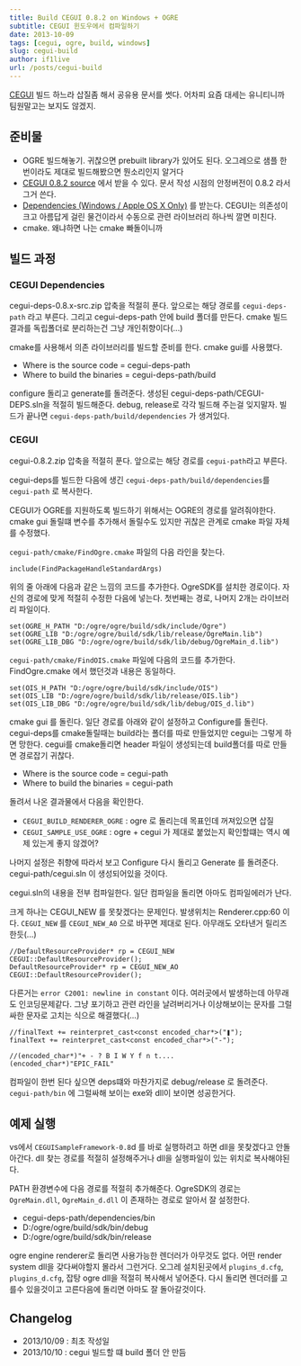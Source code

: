 ```yaml
---
title: Build CEGUI 0.8.2 on Windows + OGRE
subtitle: CEGUI 윈도우에서 컴파일하기
date: 2013-10-09
tags: [cegui, ogre, build, windows]
slug: cegui-build
author: if1live
url: /posts/cegui-build
---
```



[CEGUI](http://cegui.org.uk/) 빌드 하느라 삽질좀 해서 공유용 문서를
썻다. 어차피 요즘 대세는 유니티니까 팀원말고는 보지도 않겠지.

준비물
------

-   OGRE 빌드해놓기. 귀찮으면 prebuilt library가 있어도 된다. 오그레으로
    샘플 한번이라도 제대로 빌드해봤으면 뭔소리인지 알거다
-   [CEGUI 0.8.2 source](http://cegui.org.uk/download) 에서 받을
    수 있다. 문서 작성 시점의 안정버전이 0.8.2 라서 그거 쓴다.
-   [Dependencies (Windows / Apple OS
    X Only)](http://cegui.org.uk/download) 를 받는다. CEGUI는 의존성이
    크고 아름답게 걸린 물건이라서 수동으로 관련 라이브러리 하나씩
    깔면 미친다.
-   cmake. 왜냐하면 나는 cmake 빠돌이니까

빌드 과정
---------

### CEGUI Dependencies

cegui-deps-0.8.x-src.zip 압축을 적절히 푼다. 앞으로는 해당 경로를
`cegui-deps-path` 라고 부른다. 그리고 cegui-deps-path 안에 build
폴더를 만든다. cmake 빌드 결과를 독립폴더로 분리하는건 그냥
개인취향이다(...)

cmake를 사용해서 의존 라이브러리를 빌드할 준비를 한다. cmake gui를
사용했다.

-   Where is the source code = cegui-deps-path
-   Where to build the binaries = cegui-deps-path/build

configure 돌리고 generate를 돌려준다. 생성된
cegui-deps-path/CEGUI-DEPS.sln을 적절히 빌드해준다. debug, release로
각각 빌드해 주는걸 잊지말자. 빌드가 끝나면
`cegui-deps-path/build/dependencies` 가 생겨있다.

### CEGUI

cegui-0.8.2.zip 압축을 적절히 푼다. 앞으로는 해당 경로를 `cegui-path`라고 부른다.

cegui-deps를 빌드한 다음에 생긴 `cegui-deps-path/build/dependencies`를 `cegui-path` 로 복사한다.

CEGUI가 OGRE를 지원하도록 빌드하기 위해서는 OGRE의 경로를 알려줘야한다.
cmake gui 돌릴떄 변수를 추가해서 돌릴수도 있지만 귀찮은 관계로 cmake
파일 자체를 수정했다.

`cegui-path/cmake/FindOgre.cmake` 파일의 다음 라인을 찾는다.

```
include(FindPackageHandleStandardArgs)
```

위의 줄 아래에 다음과 같은 느낌의 코드를 추가한다. OgreSDK를 설치한
경로이다. 자신의 경로에 맞게 적절히 수정한 다음에 넣는다. 첫번째는 경로,
나머지 2개는 라이브러리 파일이다.

```
set(OGRE_H_PATH "D:/ogre/ogre/build/sdk/include/Ogre")
set(OGRE_LIB "D:/ogre/ogre/build/sdk/lib/release/OgreMain.lib")
set(OGRE_LIB_DBG "D:/ogre/ogre/build/sdk/lib/debug/OgreMain_d.lib")
```

`cegui-path/cmake/FindOIS.cmake` 파일에 다음의 코드를 추가한다.
FindOgre.cmake 에서 했던것과 내용은 동일하다.

```
set(OIS_H_PATH "D:/ogre/ogre/build/sdk/include/OIS")
set(OIS_LIB "D:/ogre/ogre/build/sdk/lib/release/OIS.lib")
set(OIS_LIB_DBG "D:/ogre/ogre/build/sdk/lib/debug/OIS_d.lib")
```

cmake gui 를 돌린다. 일단 경로를 아래와 같이 설정하고 Configure를
돌린다. cegui-deps를 cmake돌릴때는 build라는 폴더를 따로 만들었지만
cegui는 그렇게 하면 망한다. cegui를 cmake돌리면 header 파일이 생성되는데
build폴더를 따로 만들면 경로잡기 귀찮다.

-   Where is the source code = cegui-path
-   Where to build the binaries = cegui-path

돌려서 나온 결과물에서 다음을 확인한다.

-   `CEGUI_BUILD_RENDERER_OGRE` : ogre 로 돌리는데 목표인데 꺼져있으면
    삽질
-   `CEGUI_SAMPLE_USE_OGRE` : ogre + cegui 가 제대로 붙었는지
    확인할떄는 역시 예제 있는게 좋지 않겠어?

나머지 설정은 취향에 따라서 보고 Configure 다시 돌리고 Generate 를
돌려준다. cegui-path/cegui.sln 이 생성되어있을 것이다.

cegui.sln의 내용을 전부 컴파일한다. 일단 컴파일을 돌리면 아마도
컴파일에러가 난다.

크게 하나는 CEGUI_NEW 를 못찾겠다는 문제인다. 발생위치는
Renderer.cpp:60 이다. `CEGUI_NEW` 를 `CEGUI_NEW_A0` 으로 바꾸면
제대로 된다. 아무래도 오타낸거 릴리즈한듯(...)

```
//DefaultResourceProvider* rp = CEGUI_NEW CEGUI::DefaultResourceProvider();
DefaultResourceProvider* rp = CEGUI_NEW_AO CEGUI::DefaultResourceProvider();
```

다른거는 `error C2001: newline in constant` 이다. 여러곳에서
발생하는데 아무래도 인코딩문제같다. 그냥 포기하고 관련 라인을
날려버리거나 이상해보이는 문자를 그럴싸한 문자로 고치는 식으로
해결했다(...)

```
//finalText += reinterpret_cast<const encoded_char*>("❚");
finalText += reinterpret_cast<const encoded_char*>("-");

//(encoded_char*)"+ - ? B I W Y f n t....
(encoded_char*)"EPIC_FAIL"
```

컴파일이 한번 된다 싶으면 deps떄와 마찬가지로 debug/release 로 돌려준다.
`cegui-path/bin` 에 그럴싸해 보이는 exe와 dll이 보이면 성공한거다.

예제 실행
---------

vs에서 `CEGUISampleFramework-0.8`d 를 바로 실행하려고 하면 dll을
못찾겠다고 안돌아간다. dll 찾는 경로를 적절히 설정해주거나 dll을
실행파일이 있는 위치로 복사해야된다.

PATH 환경변수에 다음 경로를 적절히 추가해준다. OgreSDK의 경로는
`OgreMain.dll`, `OgreMain_d.dll` 이 존재하는 경로로 알아서 잘 설정한다.

-   cegui-deps-path/dependencies/bin
-   D:/ogre/ogre/build/sdk/bin/debug
-   D:/ogre/ogre/build/sdk/bin/release

ogre engine renderer로 돌리면 사용가능한 렌더러가 아무것도 없다. 어떤
render system dll을 갖다써야할지 몰라서 그런거다. 오그레 설치된곳에서
`plugins_d.cfg`, `plugins_d.cfg`, 잡탕 ogre dll을 적절히 복사해서
넣어준다. 다시 돌리면 렌더러를 고를수 있을것이고 고른다음에 돌리면
아마도 잘 돌아갈것이다.

Changelog
---------

-   2013/10/09 : 최초 작성일
-   2013/10/10 : cegui 빌드할 떄 build 폴더 안 만듬

